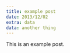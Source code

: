 ```yaml
---
title: example post
date: 2013/12/02
extra: data
data: another thing
---
```

This is an example post.